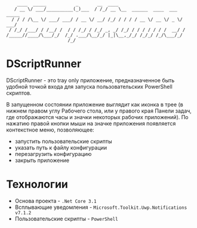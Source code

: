 ```
    ____  _____           _       __  ____                             
   / __ \/ ___/__________(_)___  / /_/ __ \__  ______  ____  ___  _____
  / / / /\__ \/ ___/ ___/ / __ \/ __/ /_/ / / / / __ \/ __ \/ _ \/ ___/
 / /_/ /___/ / /__/ /  / / /_/ / /_/ _, _/ /_/ / / / / / / /  __/ /    
/_____//____/\___/_/  /_/ .___/\__/_/ |_|\__,_/_/ /_/_/ /_/\___/_/     
                       /_/                                             
```

# DScriptRunner

DScriptRunner - это tray only приложение, предназначенное быть удобной точкой входа для запуска пользовательских PowerShell скриптов.

В запущенном состоянии приложение выглядит как иконка в трее (в нижнем правом углу Рабочего стола, или у правого края Панели задач, где отображаются часы и значки некоторых рабочих приложений). По нажатию правой кнопки мыши на значке приложения появляется контекстное меню, позволяющее:
- запустить пользовательские скрипты
- указать путь к файлу конфигурации
- перезагрузить конфигурацию
- закрыть приложение

# Технологии 

- Основа проекта - `.Net Core 3.1`
- Всплывающие уведомления - `Microsoft.Toolkit.Uwp.Notifications v7.1.2`
- Пользовательские скрипты - `PowerShell`
